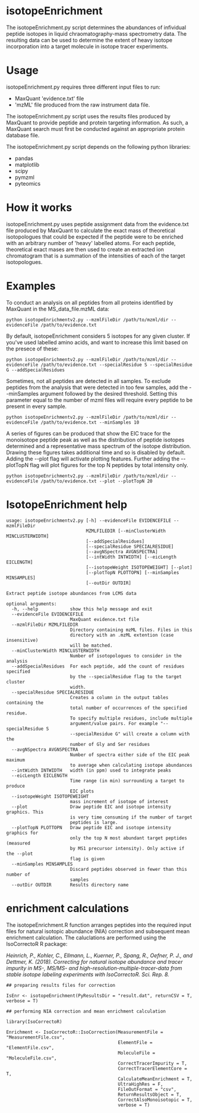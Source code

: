 # isotopeEnrichment

The isotopeEnrichment.py script determines the abundances of infividual peptide isotopes in liquid chraomatography-mass spectrometry data. The resulting data can be used to determine the extent of heavy isotope incorporation into a target molecule in isotope tracer experiments.

# Usage

isotopeEnrichment.py requires three different input files to run:

- MaxQuant 'evidence.txt' file
- 'mzML' file produced from the raw instrument data file.

The isotopeEnrichment.py script uses the results files produced by MaxQuant to provide peptide and protein targeting information. As such, a MaxQuant search must first be conducted against an appropriate protein database file.

The isotopeEnrichment.py script depends on the following python libraries:

- pandas
- matplotlib
- scipy
- pymzml
- pyteomics

# How it works

isotopeEnrichment.py uses peptide assignment data from the evidence.txt file produced by MaxQuant to calculate the exact mass of theoretical isotopologues that could be expected if the peptide were to be enriched with an arbitrary number of 'heavy' labelled atoms. For each peptide, theoretical exact mases are then used to create an extracted ion chromatogram that is a summation of the intensities of each of the target isotopologues.

# Examples

To conduct an analysis on all peptides from all proteins identified by MaxQuant in the MS_data_file.mzML data:

    python isotopeEnrichmentv2.py --mzmlFileDir /path/to/mzml/dir --evidenceFile /path/to/evidence.txt

By default, isotopeEnrichment considers 5 isotopes for any given cluster. If you've used labelled amino acids, and want to increase this limit based on the presece of these:

    python isotopeEnrichmentv2.py --mzmlFileDir /path/to/mzml/dir --evidenceFile /path/to/evidence.txt --specialResidue S --specialResidue G --addSpecialResidues

Sometimes, not all peptides are detected in all samples. To exclude peptides from the analysis that were detected in too few samples, add the --minSamples argument followed by the desired threshold. Setting this parameter equal to the number of mzml files will require every peptide to be present in every sample.

    python isotopeEnrichmentv2.py --mzmlFileDir /path/to/mzml/dir --evidenceFile /path/to/evidence.txt --minSamples 10

A series of figures can be produced that show the EIC trace for the monoisotope peptide peak as well as the distribution of peptide isotopes determined and a representative mass spectrum of the isotope distribution. Drawing these figures takes additional time and so is disabled by default. Adding the --plot flag will activate plotting features. Further adding the --plotTopN flag will plot figures for the top N peptides by total intensity only.

    python isotopeEnrichmentv2.py --mzmlFileDir /path/to/mzml/dir --evidenceFile /path/to/evidence.txt --plot --plotTopN 20




# IsotopeEnrichment help
    usage: isotopeEnrichmentv2.py [-h] --evidenceFile EVIDENCEFILE --mzmlFileDir
                                  MZMLFILEDIR [--minClusterWidth MINCLUSTERWIDTH]
                                  [--addSpecialResidues]
                                  [--specialResidue SPECIALRESIDUE]
                                  [--avgNSpectra AVGNSPECTRA]
                                  [--intWidth INTWIDTH] [--eicLength EICLENGTH]
                                  [--isotopeWeight ISOTOPEWEIGHT] [--plot]
                                  [--plotTopN PLOTTOPN] [--minSamples MINSAMPLES]
                                  [--outDir OUTDIR]

    Extract peptide isotope abundances from LCMS data

    optional arguments:
      -h, --help            show this help message and exit
      --evidenceFile EVIDENCEFILE
                            MaxQuant evidence.txt file
      --mzmlFileDir MZMLFILEDIR
                            Directory containing mzML files. Files in this
                            directory with an .mzML extention (case insensitive)
                            will be matched.
      --minClusterWidth MINCLUSTERWIDTH
                            Number of isotopologues to consider in the analysis
      --addSpecialResidues  For each peptide, add the count of residues specified
                            by the --specialResidue flag to the target cluster
                            width.
      --specialResidue SPECIALRESIDUE
                            Creates a column in the output tables containing the
                            total number of occurrences of the specified residue.
                            To specify multiple residues, include multiple
                            argument/value pairs. For example "--specialResidue S
                            --specialResidue G" will create a column with the
                            number of Gly and Ser residues
      --avgNSpectra AVGNSPECTRA
                            Number of spectra either side of the EIC peak maximum
                            to average when calculating isotope abundances
      --intWidth INTWIDTH   width (in ppm) used to integrate peaks
      --eicLength EICLENGTH
                            Time range (in min) surrounding a target to produce
                            EIC plots
      --isotopeWeight ISOTOPEWEIGHT
                            mass increment of isotope of interest
      --plot                Draw peptide EIC and isotope intensity graphics. This
                            is very time consuming if the number of target
                            peptides is large.
      --plotTopN PLOTTOPN   Draw peptide EIC and isotope intensity graphics for
                            only the top N most abundant target peptides (measured
                            by MS1 precursor intensity). Only active if the --plot
                            flag is given
      --minSamples MINSAMPLES
                            Discard peptides observed in fewer than this number of
                            samples
      --outDir OUTDIR       Results directory name


# enrichment calculations

The isotopeEnrichment.R function arranges peptides into the required input files for natural isotopic abundance (NIA) correction and subsequent mean enrichment calculation. The caluclations are performed using the IsoCorrectoR R package:

*Heinrich, P., Kohler, C., Ellmann, L., Kuerner, P., Spang, R., Oefner, P. J., and Dettmer, K. (2018). Correcting for natural isotope abundance and tracer impurity in MS-, MS/MS- and high-resolution-multiple-tracer-data from stable isotope labeling experiments with IsoCorrectoR. Sci. Rep. 8.*


    ## preparing results files for correction

    IsEnr <- isotopeEnrichment(PyResultsDir = "result.dat", returnCSV = T, verbose = T)

    ## performing NIA correction and mean enrichment calculation

    library(IsoCorrectoR)

    Enrichment <- IsoCorrectoR::IsoCorrection(MeasurementFile = "MeasurementFile.csv",
                                              ElementFile = "ElementFile.csv",
                                              MoleculeFile = "MoleculeFile.csv",
                                              CorrectTracerImpurity = T,
                                              CorrectTracerElementCore = T,
                                              CalculateMeanEnrichment = T,
                                              UltraHighRes = F,
                                              FileOutFormat = "csv",
                                              ReturnResultsObject = T,
                                              CorrectAlsoMonoisotopic = T,
                                              verbose = T)
